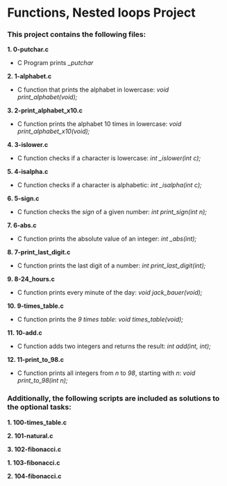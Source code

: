 # Functions, Nested loops Project  
### This project contains the following files:    
**1. 0-putchar.c**
* C Program prints *_putchar*  
  
**2. 1-alphabet.c**  
* C function that prints the alphabet in lowercase: *void print_alphabet(void);*  
  
**3. 2-print_alphabet_x10.c**  
* C function prints the alphabet 10 times in lowercase: *void print_alphabet_x10(void);*  
  
**4. 3-islower.c**  
* C function checks if a character is lowercase: *int _islower(int c);*  
  
**5. 4-isalpha.c**  
* C function checks if a character is alphabetic: *int _isalpha(int c);*  
  
**6. 5-sign.c** 
* C function checks the *sign* of a given number: *int print_sign(int n);*  
  
**7. 6-abs.c**  
* C function prints the absolute value of an integer: *int _abs(int);*  
  
**8. 7-print_last_digit.c**  
* C function prints the last digit of a number: *int print_last_digit(int);*  
  
**9. 8-24_hours.c**  
* C function prints every minute of the day: *void jack_bauer(void);*  
  
**10. 9-times_table.c**  
* C function prints the *9 times table*: *void times_table(void);*  
  
**11. 10-add.c**  
* C function adds two integers and returns the result: *int add(int, int);*  
  
**12. 11-print_to_98.c**  
* C function prints all integers from *n* to *98*, starting with *n*: *void print_to_98(int n);*  
  
### Additionally, the following scripts are included as solutions to the optional tasks:  
**1. 100-times_table.c**   
  
**2. 101-natural.c**   
  
**3. 102-fibonacci.c**  
  
**1. 103-fibonacci.c**   
  
**2. 104-fibonacci.c**   
